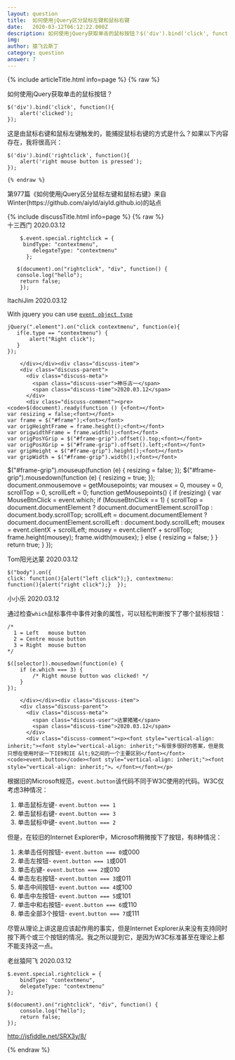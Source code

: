 ```yaml
---
layout: question
title:  如何使用jQuery区分鼠标左键和鼠标右键
date:   2020-03-12T06:12:22.000Z
description: 如何使用jQuery获取单击的鼠标按钮？$('div').bind('click', function(){    alert('clicked')...
img: 
author: 猿飞云斯丁
category: question
answer: 7
---
```

<div class="article-root">
  <div class="article">
    {% include articleTitle.html info=page %}
    {% raw %}
    <div class="article-content"><p><font style="vertical-align: inherit;"><font style="vertical-align: inherit;">如何使用jQuery获取单击的鼠标按钮？</font></font></p>

<pre><code>$('div').bind('click', function(){<font></font>
    alert('clicked');<font></font>
});<font></font>
</code></pre>

<p><font style="vertical-align: inherit;"><font style="vertical-align: inherit;">这是由鼠标右键和鼠标左键触发的，能捕捉鼠标右键的方式是什么？</font><font style="vertical-align: inherit;">如果以下内容存在，我将很高兴：</font></font></p>

<pre><code>$('div').bind('rightclick', function(){ <font></font>
    alert('right mouse button is pressed');<font></font>
});<font></font>
</code></pre></div>
    {% endraw %}
  </div>
  <p class="winter_mark">第977篇《如何使用jQuery区分鼠标左键和鼠标右键》来自Winter(https://github.com/aiyld/aiyld.github.io)的站点</p>
  <div class="discuss-wrapper">
    {% include discussTitle.html info=page %}
    {% raw %}
    <div class="discuss-list">
    <div class="discuss-item">
        <div class="discuss-parent">
          <div class="discuss-meta">
            <span class="discuss-user">十三西门</span>
            <span class="discuss-time">2020.03.12</span>
          </div>
          <div class="discuss-comment"><pre><code>    $.event.special.rightclick = {<font></font>
     bindType: "contextmenu",<font></font>
        delegateType: "contextmenu"<font></font>
      };<font></font>
<font></font>
   $(document).on("rightclick", "div", function() {<font></font>
   console.log("hello");<font></font>
    return false;<font></font>
    });<font></font>
</code></pre></div>
        </div></div><div class="discuss-item">
        <div class="discuss-parent">
          <div class="discuss-meta">
            <span class="discuss-user">ItachiJim</span>
            <span class="discuss-time">2020.03.12</span>
          </div>
          <div class="discuss-comment"><p>With jquery you can use <a href="https://api.jquery.com/event.type/" rel="nofollow"><code>event object type</code></a></p>

<pre><code>jQuery(".element").on("click contextmenu", function(e){<font></font>
   if(e.type == "contextmenu") {<font></font>
       alert("Right click");<font></font>
   }<font></font>
});<font></font>
</code></pre></div>
        </div></div><div class="discuss-item">
        <div class="discuss-parent">
          <div class="discuss-meta">
            <span class="discuss-user">神乐古一</span>
            <span class="discuss-time">2020.03.12</span>
          </div>
          <div class="discuss-comment"><pre><code>$(document).ready(function () {<font></font>
    var resizing = false;<font></font>
    var frame = $("#frame");<font></font>
    var origHeightFrame = frame.height();<font></font>
    var origwidthFrame = frame.width();<font></font>
    var origPosYGrip = $("#frame-grip").offset().top;<font></font>
    var origPosXGrip = $("#frame-grip").offset().left;<font></font>
    var gripHeight = $("#frame-grip").height();<font></font>
    var gripWidth = $("#frame-grip").width();<font></font>
<font></font>
    $("#frame-grip").mouseup(function (e) {<font></font>
        resizing = false;<font></font>
    });<font></font>
<font></font>
    $("#frame-grip").mousedown(function (e) {<font></font>
        resizing = true;<font></font>
    });<font></font>
    document.onmousemove = getMousepoints;<font></font>
    var mousex = 0, mousey = 0, scrollTop = 0, scrollLeft = 0;<font></font>
    function getMousepoints() {<font></font>
        if (resizing) {<font></font>
            var MouseBtnClick = event.which;<font></font>
            if (MouseBtnClick == 1) {<font></font>
                scrollTop = document.documentElement ? document.documentElement.scrollTop : document.body.scrollTop;<font></font>
                scrollLeft = document.documentElement ? document.documentElement.scrollLeft : document.body.scrollLeft;<font></font>
                mousex = event.clientX + scrollLeft;<font></font>
                mousey = event.clientY + scrollTop;<font></font>
<font></font>
                frame.height(mousey);<font></font>
                frame.width(mousex);<font></font>
            }<font></font>
            else {<font></font>
                resizing = false;<font></font>
            }<font></font>
        }<font></font>
        return true;<font></font>
<font></font>
    }<font></font>
<font></font>
<font></font>
});<font></font>
</code></pre></div>
        </div></div><div class="discuss-item">
        <div class="discuss-parent">
          <div class="discuss-meta">
            <span class="discuss-user">Tom阳光达蒙</span>
            <span class="discuss-time">2020.03.12</span>
          </div>
          <div class="discuss-comment"><pre><code>$("body").on({<font></font>
    click: function(){alert("left click");},<font></font>
    contextmenu: function(){alert("right click");}   <font></font>
});<font></font>
</code></pre></div>
        </div></div><div class="discuss-item">
        <div class="discuss-parent">
          <div class="discuss-meta">
            <span class="discuss-user">小小乐</span>
            <span class="discuss-time">2020.03.12</span>
          </div>
          <div class="discuss-comment"><p><font style="vertical-align: inherit;"><font style="vertical-align: inherit;">通过检查</font></font><code>which</code><font style="vertical-align: inherit;"><font style="vertical-align: inherit;">鼠标事件中事件对象</font><font style="vertical-align: inherit;">的</font><font style="vertical-align: inherit;">属性，</font><font style="vertical-align: inherit;">可以轻松判断按下了哪个鼠标按钮</font><font style="vertical-align: inherit;">：</font></font></p>

<pre><code>/*<font></font>
  1 = Left   mouse button<font></font>
  2 = Centre mouse button<font></font>
  3 = Right  mouse button<font></font>
*/<font></font>
<font></font>
$([selector]).mousedown(function(e) {<font></font>
    if (e.which === 3) {<font></font>
        /* Right mouse button was clicked! */<font></font>
    }<font></font>
});<font></font>
</code></pre></div>
        </div></div><div class="discuss-item">
        <div class="discuss-parent">
          <div class="discuss-meta">
            <span class="discuss-user">达蒙猪猪</span>
            <span class="discuss-time">2020.03.12</span>
          </div>
          <div class="discuss-comment"><p><font style="vertical-align: inherit;"><font style="vertical-align: inherit;">有很多很好的答案，但是我只想在使用时谈一下IE9和IE &lt;9之间的一个主要区别</font></font><code>event.button</code><font style="vertical-align: inherit;"><font style="vertical-align: inherit;">。</font></font></p>

<p><font style="vertical-align: inherit;"><font style="vertical-align: inherit;">根据旧的Microsoft规范，</font></font><code>event.button</code><font style="vertical-align: inherit;"><font style="vertical-align: inherit;">该代码不同于W3C使用的代码。</font><font style="vertical-align: inherit;">W3C仅考虑3种情况：</font></font></p>

<ol>
<li><font style="vertical-align: inherit;"><font style="vertical-align: inherit;">单击鼠标左键- </font></font><code>event.button === 1</code></li>
<li><font style="vertical-align: inherit;"><font style="vertical-align: inherit;">单击鼠标右键- </font></font><code>event.button === 3</code></li>
<li><font style="vertical-align: inherit;"><font style="vertical-align: inherit;">单击鼠标中键- </font></font><code>event.button === 2</code></li>
</ol>

<p><font style="vertical-align: inherit;"><font style="vertical-align: inherit;">但是，在较旧的Internet Explorer中，Microsoft稍微按下了按钮，有8种情况：</font></font></p>

<ol>
<li><font style="vertical-align: inherit;"><font style="vertical-align: inherit;">未单击任何按钮- </font></font><code>event.button === 0</code><font style="vertical-align: inherit;"><font style="vertical-align: inherit;">或000</font></font></li>
<li><font style="vertical-align: inherit;"><font style="vertical-align: inherit;">单击左按钮- </font></font><code>event.button === 1</code><font style="vertical-align: inherit;"><font style="vertical-align: inherit;">或001</font></font></li>
<li><font style="vertical-align: inherit;"><font style="vertical-align: inherit;">单击右键- </font></font><code>event.button === 2</code><font style="vertical-align: inherit;"><font style="vertical-align: inherit;">或010</font></font></li>
<li><font style="vertical-align: inherit;"><font style="vertical-align: inherit;">单击左右按钮- </font></font><code>event.button === 3</code><font style="vertical-align: inherit;"><font style="vertical-align: inherit;">或011</font></font></li>
<li><font style="vertical-align: inherit;"><font style="vertical-align: inherit;">单击中间按钮- </font></font><code>event.button === 4</code><font style="vertical-align: inherit;"><font style="vertical-align: inherit;">或100</font></font></li>
<li><font style="vertical-align: inherit;"><font style="vertical-align: inherit;">单击中左按钮- </font></font><code>event.button === 5</code><font style="vertical-align: inherit;"><font style="vertical-align: inherit;">或101</font></font></li>
<li><font style="vertical-align: inherit;"><font style="vertical-align: inherit;">单击中和右按钮- </font></font><code>event.button === 6</code><font style="vertical-align: inherit;"><font style="vertical-align: inherit;">或110</font></font></li>
<li><font style="vertical-align: inherit;"><font style="vertical-align: inherit;">单击全部3个按钮- </font></font><code>event.button === 7</code><font style="vertical-align: inherit;"><font style="vertical-align: inherit;">或111</font></font></li>
</ol>

<p><font style="vertical-align: inherit;"><font style="vertical-align: inherit;">尽管从理论上讲这是应该起作用的事实，但是Internet Explorer从来没有支持同时按下两个或三个按钮的情况。</font><font style="vertical-align: inherit;">我之所以提到它，是因为W3C标准甚至在理论上都不能支持这一点。</font></font></p></div>
        </div></div><div class="discuss-item">
        <div class="discuss-parent">
          <div class="discuss-meta">
            <span class="discuss-user">老丝猿阿飞</span>
            <span class="discuss-time">2020.03.12</span>
          </div>
          <div class="discuss-comment"><pre><code>$.event.special.rightclick = {<font></font>
    bindType: "contextmenu",<font></font>
    delegateType: "contextmenu"<font></font>
};<font></font>
<font></font>
$(document).on("rightclick", "div", function() {<font></font>
    console.log("hello");<font></font>
    return false;<font></font>
});<font></font>
</code></pre>

<p><a href="http://jsfiddle.net/SRX3y/8/" rel="noreferrer"><font style="vertical-align: inherit;"><font style="vertical-align: inherit;">http://jsfiddle.net/SRX3y/8/</font></font></a></p></div>
        </div></div>
    </div>
    {% endraw %}
  </div>
<div>
